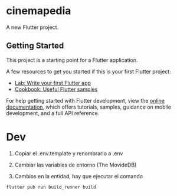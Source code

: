 # cinemapedia

A new Flutter project.

## Getting Started

This project is a starting point for a Flutter application.

A few resources to get you started if this is your first Flutter project:

- [Lab: Write your first Flutter app](https://docs.flutter.dev/get-started/codelab)
- [Cookbook: Useful Flutter samples](https://docs.flutter.dev/cookbook)

For help getting started with Flutter development, view the
[online documentation](https://docs.flutter.dev/), which offers tutorials,
samples, guidance on mobile development, and a full API reference.

# Dev

1. Copiar el .env.template y renombrarlo a .env
2. Cambiar las variables de entorno (The MovideDB)

3. Cambios en la entidad, hay que ejecutar el comando

```
flutter pub run build_runner build
```
